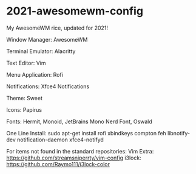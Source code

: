 # 2021-awesomewm-config
My AwesomeWM rice, updated for 2021!

Window Manager: AwesomeWM

Terminal Emulator: Alacritty

Text Editor: Vim

Menu Application: Rofi

Notifications: Xfce4 Notifications

Theme: Sweet

Icons: Papirus

Fonts:
Hermit, Monoid, JetBrains Mono Nerd Font, Oswald


One Line Install:
sudo apt-get install rofi xbindkeys compton feh libnotify-dev notification-daemon xfce4-notifyd

For items not found in the standard repositories:
Vim Extra: https://github.com/streamsniperrty/vim-config
i3lock: https://github.com/Raymo111/i3lock-color
